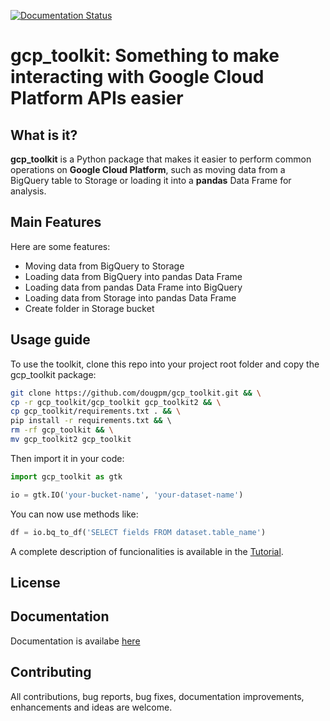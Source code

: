 [![Documentation Status](https://readthedocs.org/projects/gcp-toolkit/badge/?version=latest)](https://gcp-toolkit.readthedocs.io/en/latest/?badge=latest)
# gcp_toolkit: Something to make interacting with Google Cloud Platform APIs easier

## What is it?

**gcp_toolkit** is a Python package that makes it easier to 
perform common operations on **Google Cloud Platform**, such as moving data from
a BigQuery table to Storage or loading it into a **pandas** Data Frame for analysis.

## Main Features
Here are some features:

  - Moving data from BigQuery to Storage
  - Loading data from BigQuery into pandas Data Frame
  - Loading data from pandas Data Frame into BigQuery
  - Loading data from Storage into pandas Data Frame
  - Create folder in Storage bucket

## Usage guide
To use the toolkit, clone this repo into your project root folder and copy the gcp_toolkit package:

```sh
git clone https://github.com/dougpm/gcp_toolkit.git && \
cp -r gcp_toolkit/gcp_toolkit gcp_toolkit2 && \
cp gcp_toolkit/requirements.txt . && \
pip install -r requirements.txt && \ 
rm -rf gcp_toolkit && \
mv gcp_toolkit2 gcp_toolkit
```

Then import it in your code:

```python
import gcp_toolkit as gtk

io = gtk.IO('your-bucket-name', 'your-dataset-name')
```

You can now use methods like:
```python
df = io.bq_to_df('SELECT fields FROM dataset.table_name')
```

A complete description of funcionalities is available in the [Tutorial](https://gcp-toolkit.readthedocs.io/en/latest/tutorial.html).

## License

## Documentation

Documentation is availabe [here](https://gcp-toolkit.readthedocs.io/en/latest/)

## Contributing 

All contributions, bug reports, bug fixes, documentation improvements, enhancements and ideas are welcome.
